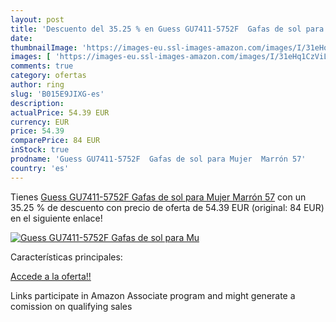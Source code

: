```yaml
---
layout: post
title: 'Descuento del 35.25 % en Guess GU7411-5752F  Gafas de sol para Mu'
date: 
thumbnailImage: 'https://images-eu.ssl-images-amazon.com/images/I/31eHq1CzViL._SL200_.jpg'
images: [ 'https://images-eu.ssl-images-amazon.com/images/I/31eHq1CzViL._SL200_.jpg' ]
comments: true
category: ofertas
author: ring
slug: 'B015E9JIXG-es'
description:
actualPrice: 54.39 EUR
currency: EUR
price: 54.39
comparePrice: 84 EUR
inStock: true
prodname: 'Guess GU7411-5752F  Gafas de sol para Mujer  Marrón 57'
country: 'es'
---
```


Tienes [Guess GU7411-5752F  Gafas de sol para Mujer  Marrón 57](https://www.amazon.es/dp/B015E9JIXG/?tag=tolees-21) con un 35.25 % de descuento con precio de oferta de 54.39 EUR (original: 84 EUR) en el siguiente enlace!

[![Guess GU7411-5752F  Gafas de sol para Mu](https://images-eu.ssl-images-amazon.com/images/I/31eHq1CzViL._SL200_.jpg)](https://www.amazon.es/dp/B015E9JIXG/?tag=tolees-21)

Características principales:


[Accede a la oferta!!](https://www.amazon.es/dp/B015E9JIXG/?tag=tolees-21)

Links participate in Amazon Associate program and might generate a comission on qualifying sales



